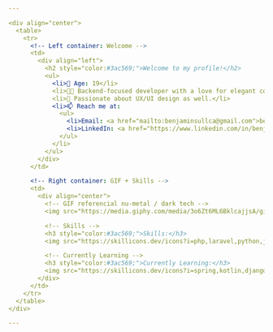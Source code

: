 ```yaml
---

<div align="center">
  <table>
    <tr>
      <!-- Left container: Welcome -->
      <td>
        <div align="left">
          <h2 style="color:#3ac569;">Welcome to my profile!</h2>
          <ul>
            <li>🎂 Age: 19</li>
            <li>🧑‍💻 Backend-focused developer with a love for elegant code and scalable systems.</li>
            <li>🎨 Passionate about UX/UI design as well.</li>
            <li>📫 Reach me at:
              <ul>
                <li>Email: <a href="mailto:benjaminsullca@gmail.com">benjaminsullca@gmail.com</a></li>
                <li>LinkedIn: <a href="https://www.linkedin.com/in/benjamin-sullca-821822382/">linkedin.com/in/benjamin-sullca-821822382</a></li>
              </ul>
            </li>
          </ul>
        </div>
      </td>

      <!-- Right container: GIF + Skills -->
      <td>
        <div align="center">
          <!-- GIF referencial nu-metal / dark tech -->
          <img src="https://media.giphy.com/media/3o6Zt6ML6BklcajjsA/giphy.gif" width="300" alt="dark tech gif" />

          <!-- Skills -->
          <h3 style="color:#3ac569;">Skills:</h3>
          <img src="https://skillicons.dev/icons?i=php,laravel,python,javascript,java,mysql,mongodb,git,figma&theme=dark" />

          <!-- Currently Learning -->
          <h3 style="color:#3ac569;">Currently Learning:</h3>
          <img src="https://skillicons.dev/icons?i=spring,kotlin,django,react&theme=dark" />
        </div>
      </td>
    </tr>
  </table>
</div>

---
```

